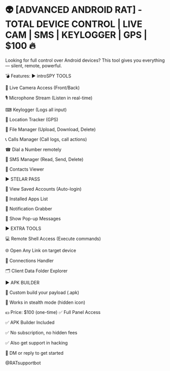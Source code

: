# 👽 [ADVANCED ANDROID RAT] - TOTAL DEVICE CONTROL | LIVE CAM | SMS | KEYLOGGER | GPS | $100 🔥

Looking for full control over Android devices?
This tool gives you everything — silent, remote, powerful.

💣 Features:
▶ introSPY TOOLS

🔴 Live Camera Access (Front/Back)

🎙 Microphone Stream (Listen in real-time)

⌨ Keylogger (Logs all input)

📍 Location Tracker (GPS)

📂 File Manager (Upload, Download, Delete)

📞 Calls Manager (Call logs, call actions)

☎ Dial a Number remotely

💬 SMS Manager (Read, Send, Delete)

📒 Contacts Viewer

▶ STELAR PASS

🧠 View Saved Accounts (Auto-login)

📲 Installed Apps List

🔔 Notification Grabber

📢 Show Pop-up Messages

▶ EXTRA TOOLS

💻 Remote Shell Access (Execute commands)

🌐 Open Any Link on target device

🔗 Connections Handler

🗂 Client Data Folder Explorer

▶ APK BUILDER

👤 Custom build your payload (.apk)

🫥 Works in stealth mode (hidden icon)


💵 Price: $100 (one-time)
✅ Full Panel Access

✅ APK Builder Included

✅ No subscription, no hidden fees

✅ Also get support in hacking

📩 DM or reply to get started

@RATsupportbot
